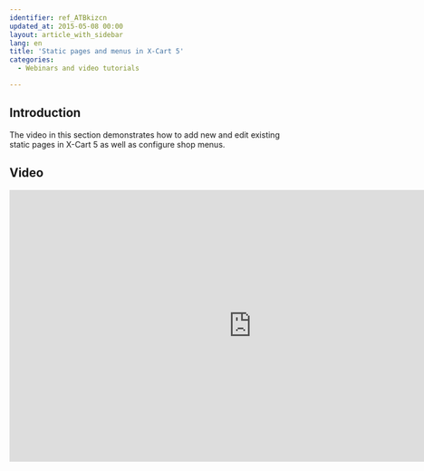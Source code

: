 ```yaml
---
identifier: ref_ATBkizcn
updated_at: 2015-05-08 00:00
layout: article_with_sidebar
lang: en
title: 'Static pages and menus in X-Cart 5'
categories:
  - Webinars and video tutorials

---
```



## Introduction

The video in this section demonstrates how to add new and edit existing static pages in X-Cart 5 as well as configure shop menus.

## Video

<iframe class="youtube-player" type="text/html" style="width: 853px; height: 480px" src="http://www.youtube.com/embed/R_oa-4IF-3M" frameborder="0"></iframe>